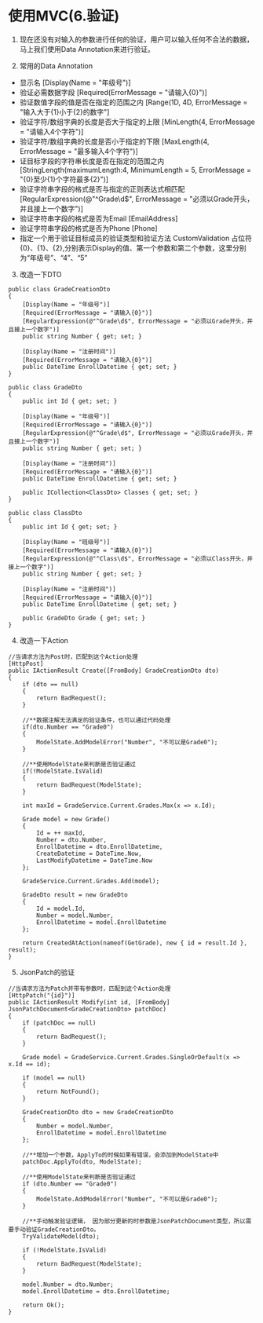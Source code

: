 # 使用MVC(6.验证)

1. 现在还没有对输入的参数进行任何的验证，用户可以输入任何不合法的数据，马上我们使用Data Annotation来进行验证。

2. 常用的Data Annotation
* 显示名 [Display(Name = "年级号")]
* 验证必需数据字段 [Required(ErrorMessage = "请输入{0}")]
* 验证数值字段的值是否在指定的范围之内 [Range(1D, 4D, ErrorMessage = "输入大于{1}小于{2}的数字"]
* 验证字符/数组字典的长度是否大于指定的上限 [MinLength(4, ErrorMessage = "请输入4个字符")]
* 验证字符/数组字典的长度是否小于指定的下限 [MaxLength(4, ErrorMessage = "最多输入4个字符")]
* 证目标字段的字符串长度是否在指定的范围之内 [StringLength(maximumLength:4, MinimumLength = 5, ErrorMessage = "{0}至少{1}个字符最多{2}")]
* 验证字符串字段的格式是否与指定的正则表达式相匹配 [RegularExpression(@"^Grade\d$", ErrorMessage = "必须以Grade开头，并且接上一个数字")]
* 验证字符串字段的格式是否为Email [EmailAddress]
* 验证字符串字段的格式是否为Phone [Phone]
* 指定一个用于验证目标成员的验证类型和验证方法 CustomValidation 
占位符{0}、{1}、{2},分别表示Display的值、第一个参数和第二个参数，这里分别为“年级号”、“4”、“5”

3. 改造一下DTO
```
public class GradeCreationDto
{
    [Display(Name = "年级号")]
    [Required(ErrorMessage = "请输入{0}")]
    [RegularExpression(@"^Grade\d$", ErrorMessage = "必须以Grade开头，并且接上一个数字")]
    public string Number { get; set; }

    [Display(Name = "注册时间")]
    [Required(ErrorMessage = "请输入{0}")]
    public DateTime EnrollDatetime { get; set; }
}

public class GradeDto
{
    public int Id { get; set; }

    [Display(Name = "年级号")]
    [Required(ErrorMessage = "请输入{0}")]
    [RegularExpression(@"^Grade\d$", ErrorMessage = "必须以Grade开头，并且接上一个数字")]
    public string Number { get; set; }

    [Display(Name = "注册时间")]
    [Required(ErrorMessage = "请输入{0}")]
    public DateTime EnrollDatetime { get; set; }

    public ICollection<ClassDto> Classes { get; set; }
}

public class ClassDto
{
    public int Id { get; set; }

    [Display(Name = "班级号")]
    [Required(ErrorMessage = "请输入{0}")]
    [RegularExpression(@"^Class\d$", ErrorMessage = "必须以Class开头，并接上一个数字")]
    public string Number { get; set; }

    [Display(Name = "注册时间")]
    [Required(ErrorMessage = "请输入{0}")]
    public DateTime EnrollDatetime { get; set; }

    public GradeDto Grade { get; set; }
}
```

4. 改造一下Action
```
//当请求方法为Post时，匹配到这个Action处理
[HttpPost]
public IActionResult Create([FromBody] GradeCreationDto dto)
{
    if (dto == null)
    {
        return BadRequest();
    }
    
    //**数据注解无法满足的验证条件，也可以通过代码处理
    if(dto.Number == "Grade0")
    {
        ModelState.AddModelError("Number", "不可以是Grade0");
    }

    //**使用ModelState来判断是否验证通过
    if(!ModelState.IsValid)
    {
        return BadRequest(ModelState);
    }

    int maxId = GradeService.Current.Grades.Max(x => x.Id);

    Grade model = new Grade()
    {
        Id = ++ maxId,
        Number = dto.Number,
        EnrollDatetime = dto.EnrollDatetime,
        CreateDatetime = DateTime.Now,
        LastModifyDatetime = DateTime.Now
    };

    GradeService.Current.Grades.Add(model);

    GradeDto result = new GradeDto
    {
        Id = model.Id,
        Number = model.Number,
        EnrollDatetime = model.EnrollDatetime
    };

    return CreatedAtAction(nameof(GetGrade), new { id = result.Id }, result);
}
```

5. JsonPatch的验证
```
//当请求方法为Patch并带有参数时，匹配到这个Action处理
[HttpPatch("{id}")]
public IActionResult Modify(int id, [FromBody] JsonPatchDocument<GradeCreationDto> patchDoc)
{
    if (patchDoc == null)
    {
        return BadRequest();
    }            

    Grade model = GradeService.Current.Grades.SingleOrDefault(x => x.Id == id);

    if (model == null)
    {
        return NotFound();
    }

    GradeCreationDto dto = new GradeCreationDto
    {
        Number = model.Number,
        EnrollDatetime = model.EnrollDatetime
    };
    
    //**增加一个参数，ApplyTo的时候如果有错误，会添加到ModelState中
    patchDoc.ApplyTo(dto, ModelState);

    //**使用ModelState来判断是否验证通过
    if (dto.Number == "Grade0")
    {
        ModelState.AddModelError("Number", "不可以是Grade0");
    }

    //**手动触发验证逻辑， 因为部分更新的时参数是JsonPatchDocument类型，所以需要手动验证GradeCreationDto。
    TryValidateModel(dto);

    if (!ModelState.IsValid)
    {
        return BadRequest(ModelState);
    }

    model.Number = dto.Number;
    model.EnrollDatetime = dto.EnrollDatetime;

    return Ok();
}
```